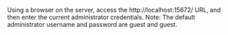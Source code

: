 
<!-- https://www.rabbitmq.com/management.html -->

Using a browser on the server, access the http://localhost:15672/ URL, and then enter the current administrator credentials.
Note: The default administrator username and password are guest and guest.

